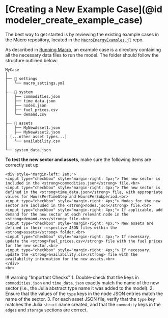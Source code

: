 # [Creating a New Example Case](@id modeler_create_example_case)

The best way to get started is by reviewing the existing example cases in the Macro repository, located in the [`MacroEnergyExamples.jl`](https://github.com/macroenergy/MacroEnergyExamples.jl/tree/main/examples) repo.

As described in [Running Macro](@ref), an example case is a directory containing all the necessary data files to run the model. The folder should follow the structure outlined below:

```
MyCase
│ 
├── 📁 settings
│   └── macro_settings.yml
│ 
├── 📁 system
│   ├── commodities.json 
│   ├── time_data.json
│   ├── nodes.json
│   ├── fuel_prices.csv
│   └── demand.csv
│ 
├── 📁 assets
│   ├── MyNewAsset1.json
│   ├── MyNewAsset2.json
| [...other asset types...]
│   └── availability.csv
│ 
└── system_data.json
```

**To test the new sector and assets**, make sure the following items are correctly set up:

```@raw html
<div style="margin-left: 2em;">
<input type="checkbox" style="margin-right: 4px;"> The new sector is included in the <strong>commodities.json</strong> file.<br>
<input type="checkbox" style="margin-right: 4px;"> The new sector is defined in the <strong>time_data.json</strong> file, with appropriate values for HoursPerTimeStep and HoursPerSubperiod.<br>
<input type="checkbox" style="margin-right: 4px;"> Nodes for the new sector are included in the <strong>nodes.json</strong> file.<br>
<input type="checkbox" style="margin-right: 4px;"> If applicable, add demand for the new sector at each relevant node in the <strong>demand.csv</strong> file.<br>
<input type="checkbox" style="margin-right: 4px;"> New assets are defined in their respective JSON files within the <strong>assets</strong> folder.<br>
<input type="checkbox" style="margin-right: 4px;"> If necessary, update the <strong>fuel_prices.csv</strong> file with the fuel prices for the new sector.<br>
<input type="checkbox" style="margin-right: 4px;"> If necessary, update the <strong>availability.csv</strong> file with the availability information for the new assets.<br>
</div>
<br>
```

!!! warning "Important Checks"
    1. Double-check that the keys in `commodities.json` and `time_data.json` exactly match the name of the new sector (i.e., the Julia abstract type name it was added to the model).
    2. Ensure that the values of the `type` keys in the node JSON entries match the name of the sector.
    3. For each asset JSON file, verify that the `type` key matches the Julia `struct` name created, and that the `commodity` keys in the `edges` and `storage` sections are correct.
